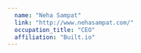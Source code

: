 ```yaml
---
  name: "Neha Sampat"
  link: "http://www.nehasampat.com/"
  occupation_title: "CEO"
  affiliation: "Built.io"
---
```

